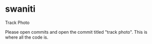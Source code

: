 # swaniti
Track Photo

Please open commits and open the commit titled "track photo". This is where all the code is.
